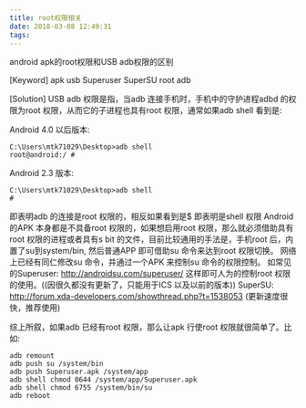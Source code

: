 ```yaml
---
title: root权限相关
date: 2018-03-08 12:49:31
tags:
---
```

android apk的root权限和USB adb权限的区别
 
[Keyword]
apk usb Superuser SuperSU root adb
 
[Solution]
USB adb 权限是指，当adb 连接手机时，手机中的守护进程adbd 的权限为root 权限，从而它的子进程也具有root 权限，通常如果adb shell 看到是:

Android 4.0 以后版本:
```
C:\Users\mtk71029\Desktop>adb shell
root@android:/ #
```
Android 2.3 版本:
```
C:\Users\mtk71029\Desktop>adb shell
#
```
即表明adb 的连接是root 权限的，相反如果看到是$ 即表明是shell 权限
Android 的APK 本身都是不具备root 权限的，如果想启用root 权限，那么就必须借助具有root 权限的进程或者具有s bit 的文件，目前比较通用的手法是，手机root 后，内置了su到system/bin, 然后普通APP 即可借助su 命令来达到root 权限切换。
网络上已经有同仁修改su 命令，并通过一个APK 来控制su 命令的权限控制。
如常见的Superuser: http://androidsu.com/superuser/ 这样即可人为的控制root 权限的使用。((因很久都没有更新了，只能用于ICS 以及以前的版本))
SuperSU: http://forum.xda-developers.com/showthread.php?t=1538053 (更新速度很快，推荐使用)
 
综上所叙，如果adb 已经有root 权限，那么让apk 行使root 权限就很简单了。比如:
```
adb remount
adb push su /system/bin
adb push Superuser.apk /system/app
adb shell chmod 0644 /system/app/Superuser.apk
adb shell chmod 6755 /system/bin/su
adb reboot
```